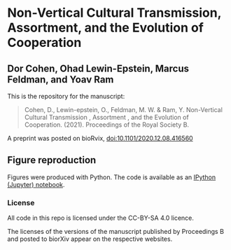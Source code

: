 # Non-Vertical Cultural Transmission, Assortment, and the Evolution of Cooperation
## Dor Cohen, Ohad Lewin-Epstein, Marcus Feldman, and Yoav Ram

This is the repository for the manuscript:

> Cohen, D., Lewin-epstein, O., Feldman, M. W. & Ram, Y. Non-Vertical Cultural Transmission , Assortment , and the Evolution of Cooperation. (2021). Proceedings of the Royal Society B.

A preprint was posted on bioRvix, [doi:10.1101/2020.12.08.416560](http://doi.org/10.1101/2020.12.08.416560)

## Figure reproduction

Figures were produced with Python.
The code is available as an [IPython (Jupyter) notebook](ms/figures.ipynb).

### License

All code in this repo is licensed under the CC-BY-SA 4.0 licence.

The licenses of the versions of the manuscript published by Proceedings B and posted to biorXiv appear on the respective websites.
